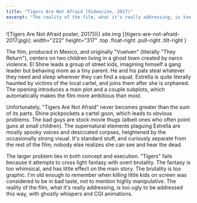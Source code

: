 ```yaml
---
title: "Tigers Are Not Afraid (Videocine, 2017)"
excerpt: "The reality of the film, what it's really addressing, is too ugly to be dramatized this way."
---
```


![Tigers Are Not Afraid poster, 2017]({{ site.img }}tigers-are-not-afraid-2017.jpg){: width="222" height="317" .top .float-right .pull-right .tilt-right }

The film, produced in Mexico, and originally "Vuelven" (literally "They Return"), centers on two children living in a ghost town created by narco violence. El Shine leads a group of street kids, imagining himself a gang leader but behaving more as a tiny parent. He and his pals steal whatever they need and sleep wherever they can find a squat. Estrella is quite literally haunted by victims of the local cartel, and joins them after she is orphaned. The opening introduces a main plot and a couple subplots, which automatically makes the film more ambitious than most.

Unfortunately, "Tigers Are Not Afraid" never becomes greater than the sum of its parts. Shine pickpockets a cartel goon, which leads to obvious problems. The bad guys are stock movie thugs (albeit ones who often point guns at small children). The supernatural elements plaguing Estrella are mostly spooky voices and desiccated corpses, heightened by the occasionally strong visual. It's standard stuff, and curiously separate from the rest of the film; nobody else realizes she can see and hear the dead.

The larger problem lies in both concept and execution. "Tigers" fails because it attempts to cross light fantasy with overt brutality. The fantasy is too whimsical, and has little effect on the main story. The brutality is too graphic. I'm old enough to remember when killing little kids on screen was considered to be in bad taste, not to mention highly manipulative. The reality of the film, what it's really addressing, is too ugly to be addressed this way, with ghostly whispers and CGI animations.
